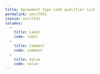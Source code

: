 ```yaml
---
title: Agreement type code qualifier list
permalink: uncl7431
jsonid: uncl7431
columns:
  - 
    title: Label
    code: label
  - 
    title: Comment
    code: comment
  - 
    title: Value
    code: value
---
```

